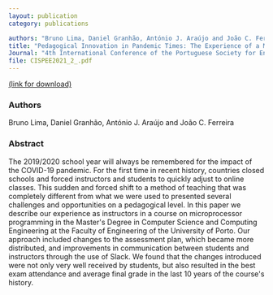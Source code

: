 ```yaml
---
layout: publication
category: publications

authors: "Bruno Lima, Daniel Granhão, António J. Araújo and João C. Ferreira"
title: "Pedagogical Innovation in Pandemic Times: The Experience of a Microprocessor Programming Course"
Journal: "4th International Conference of the Portuguese Society for Engineering Education (CISPEE 2021)"
file: CISPEE2021_2_.pdf
---
```


<a href="https://ieeexplore.ieee.org/document/9507218"><i class="icon-pdf"></i> (link for download)</a>

### Authors

Bruno Lima, Daniel Granhão, António J. Araújo and João C. Ferreira

### Abstract

The 2019/2020 school year will always be remembered for the impact of the COVID-19 pandemic. For the first time in recent history, countries closed schools and forced instructors and students to quickly adjust to online classes. This sudden and forced shift to a method of teaching that was completely different from what we were used to presented several challenges and opportunities on a pedagogical level. In this paper we describe our experience as instructors in a course on microprocessor programming in the Master's Degree in Computer Science and Computing Engineering at the Faculty of Engineering of the University of Porto. Our approach included changes to the assessment plan, which became more distributed, and improvements in communication between students and instructors through the use of Slack. We found that the changes introduced were not only very well received by students, but also resulted in the best exam attendance and average final grade in the last 10 years of the course's history.

